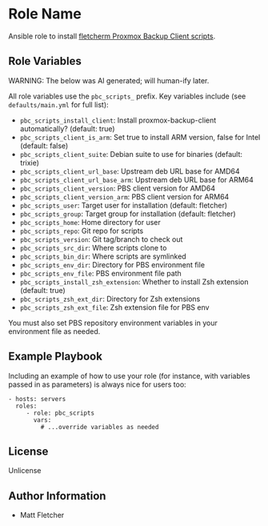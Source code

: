 Role Name
=========

Ansible role to install [fletcherm Proxmox Backup Client scripts](https://github.com/fletcherm/pbc-scripts).

Role Variables
--------------

WARNING: The below was AI generated; will human-ify later.

All role variables use the `pbc_scripts_` prefix. Key variables include (see `defaults/main.yml` for full list):

- `pbc_scripts_install_client`: Install proxmox-backup-client automatically? (default: true)
- `pbc_scripts_client_is_arm`: Set true to install ARM version, false for Intel (default: false)
- `pbc_scripts_client_suite`: Debian suite to use for binaries (default: trixie)
- `pbc_scripts_client_url_base`: Upstream deb URL base for AMD64
- `pbc_scripts_client_url_base_arm`: Upstream deb URL base for ARM64
- `pbc_scripts_client_version`: PBS client version for AMD64
- `pbc_scripts_client_version_arm`: PBS client version for ARM64
- `pbc_scripts_user`: Target user for installation (default: fletcher)
- `pbc_scripts_group`: Target group for installation (default: fletcher)
- `pbc_scripts_home`: Home directory for user
- `pbc_scripts_repo`: Git repo for scripts
- `pbc_scripts_version`: Git tag/branch to check out
- `pbc_scripts_src_dir`: Where scripts clone to
- `pbc_scripts_bin_dir`: Where scripts are symlinked
- `pbc_scripts_env_dir`: Directory for PBS environment file
- `pbc_scripts_env_file`: PBS environment file path
- `pbc_scripts_install_zsh_extension`: Whether to install Zsh extension (default: true)
- `pbc_scripts_zsh_ext_dir`: Directory for Zsh extensions
- `pbc_scripts_zsh_ext_file`: Zsh extension file for PBS env

You must also set PBS repository environment variables in your environment file as needed.

Example Playbook
----------------

Including an example of how to use your role (for instance, with variables passed in as parameters) is always nice for users too:

    - hosts: servers
      roles:
         - role: pbc_scripts
           vars:
             # ...override variables as needed


License
-------

Unlicense

Author Information
------------------

* Matt Fletcher
